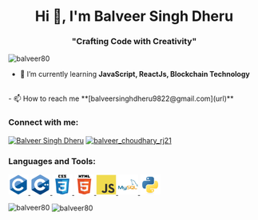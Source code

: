 <h1 align="center">Hi 👋, I'm Balveer Singh Dheru</h1>
<h3 align="center">"Crafting Code with Creativity"</h3>


<p align="left"> <img src="https://komarev.com/ghpvc/?username=balveer80&label=Profile%20views&color=0e75b6&style=flat" alt="balveer80" /> </p>

- 🌱 I’m currently learning **JavaScript, ReactJs, Blockchain Technology**
<br>
- 📫 How to reach me **[balveersinghdheru9822@gmail.com](url)**

<h3 align="left">Connect with me:</h3>
<p align="left">
<a href="https://www.linkedin.com/in/balveerdheru/" target="blank"><img align="center" src="https://raw.githubusercontent.com/rahuldkjain/github-profile-readme-generator/master/src/images/icons/Social/linked-in-alt.svg" alt="Balveer Singh Dheru" height="30" width="40" /></a>
<a href="https://www.instagram.com/balveer_choudhary_rj21?igsh=cG1nc2hqczhxYTdv" target="blank"><img align="center" src="https://raw.githubusercontent.com/rahuldkjain/github-profile-readme-generator/master/src/images/icons/Social/instagram.svg" alt="balveer_choudhary_rj21" height="30" width="40" /></a>
</p>

<h3 align="left">Languages and Tools:</h3>
<p align="left"> <a href="https://www.cprogramming.com/" target="_blank" rel="noreferrer"> <img src="https://raw.githubusercontent.com/devicons/devicon/master/icons/c/c-original.svg" alt="c" width="40" height="40"/> </a> <a href="https://www.w3schools.com/cpp/" target="_blank" rel="noreferrer"> <img src="https://raw.githubusercontent.com/devicons/devicon/master/icons/cplusplus/cplusplus-original.svg" alt="cplusplus" width="40" height="40"/> </a> <a href="https://www.w3schools.com/css/" target="_blank" rel="noreferrer"> <img src="https://raw.githubusercontent.com/devicons/devicon/master/icons/css3/css3-original-wordmark.svg" alt="css3" width="40" height="40"/> </a> <a href="https://www.w3.org/html/" target="_blank" rel="noreferrer"> <img src="https://raw.githubusercontent.com/devicons/devicon/master/icons/html5/html5-original-wordmark.svg" alt="html5" width="40" height="40"/> </a> <a href="https://developer.mozilla.org/en-US/docs/Web/JavaScript" target="_blank" rel="noreferrer"> <img src="https://raw.githubusercontent.com/devicons/devicon/master/icons/javascript/javascript-original.svg" alt="javascript" width="40" height="40"/> </a> <a href="https://www.mysql.com/" target="_blank" rel="noreferrer"> <img src="https://raw.githubusercontent.com/devicons/devicon/master/icons/mysql/mysql-original-wordmark.svg" alt="mysql" width="40" height="40"/> </a> <a href="https://www.python.org" target="_blank" rel="noreferrer"> <img src="https://raw.githubusercontent.com/devicons/devicon/master/icons/python/python-original.svg" alt="python" width="40" height="40"/> </a> </p>

<p><img align="left" src="https://github-readme-stats.vercel.app/api/top-langs?username=balveer80&show_icons=true&locale=en&layout=compact" alt="balveer80" /></p>

<p>&nbsp;<img align="center" src="https://github-readme-stats.vercel.app/api?username=balveer80&show_icons=true&locale=en" alt="balveer80" /></p>
